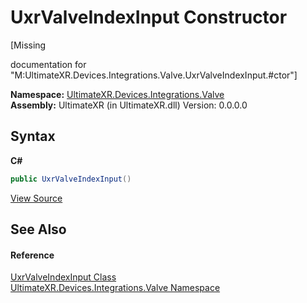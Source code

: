 # UxrValveIndexInput Constructor 
 

\[Missing <summary> documentation for "M:UltimateXR.Devices.Integrations.Valve.UxrValveIndexInput.#ctor"\]

**Namespace:**&nbsp;<a href="N_UltimateXR_Devices_Integrations_Valve">UltimateXR.Devices.Integrations.Valve</a><br />**Assembly:**&nbsp;UltimateXR (in UltimateXR.dll) Version: 0.0.0.0

## Syntax

**C#**<br />
``` C#
public UxrValveIndexInput()
```

<a href="UltimateXR/Scripts/Devices/Integrations/Valve/UxrValveIndexInput.cs" rel="noopener noreferrer" title="View the source code">View Source</a><br />

## See Also


#### Reference
<a href="T_UltimateXR_Devices_Integrations_Valve_UxrValveIndexInput">UxrValveIndexInput Class</a><br /><a href="N_UltimateXR_Devices_Integrations_Valve">UltimateXR.Devices.Integrations.Valve Namespace</a><br />